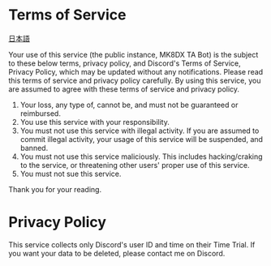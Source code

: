 # Terms of Service

[日本語](./terms-of-service-ja.md)

Your use of this service (the public instance, MK8DX TA Bot) is the subject to these below terms, privacy policy, and Discord's  Terms of Service, Privacy Policy, which may be updated without any notifications.
Please read this terms of service and privacy policy carefully.
By using this service, you are assumed to agree with these terms of service and privacy policy.

1. Your loss, any type of, cannot be, and must not be guaranteed or reimbursed.
2. You use this service with your responsibility.
3. You must not use this service with illegal activity. If you are assumed to commit illegal activity, your usage of this service will be suspended, and banned.
4. You must not use this service maliciously. This includes hacking/craking to the service, or threatening other users' proper use of this service.
5. You must not sue this service.

Thank you for your reading.

# Privacy Policy

This service collects only Discord's user ID and time on their Time Trial.
If you want your data to be deleted, please contact me on Discord.
